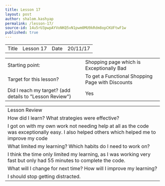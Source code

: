 ```yaml
---
title: Lesson 17
layout: post
author: shalom.kashyap
permalink: /lesson-17/
source-id: 14u5rU3pwpAYVoNKQ5vN1pwm0MU9kRdm8opCKUFtwF1w
published: true
---
```

<table>
  <tr>
    <td>Title</td>
    <td>Lesson 17</td>
    <td>Date</td>
    <td>20/11/17</td>
  </tr>
</table>


<table>
  <tr>
    <td>Starting point:</td>
    <td>Shopping page which is Exceptionally Bad</td>
  </tr>
  <tr>
    <td>Target for this lesson?</td>
    <td>To get a Functional Shopping Page with Discounts</td>
  </tr>
  <tr>
    <td>Did I reach my target? 
(add details to "Lesson Review")</td>
    <td>Yes </td>
  </tr>
</table>


<table>
  <tr>
    <td>Lesson Review</td>
  </tr>
  <tr>
    <td>How did I learn? What strategies were effective? </td>
  </tr>
  <tr>
    <td>I got on with my own work not needing help at all as the code was exceptionally easy. I also helped others which helped me to improve my code</td>
  </tr>
  <tr>
    <td>What limited my learning? Which habits do I need to work on? </td>
  </tr>
  <tr>
    <td>I think the time only limited my learning, as I was working very fast but only had 55 minutes to complete the code.</td>
  </tr>
  <tr>
    <td>What will I change for next time? How will I improve my learning?</td>
  </tr>
  <tr>
    <td>I should stop getting distracted.</td>
  </tr>
</table>


